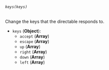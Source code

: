###### `keys(keys)`

Change the keys that the directable responds to.

* `keys` (**Object**):
  * `accept` (**Array**)
  * `escape` (**Array**)
  * `up` (**Array**)
  * `right` (**Array**)
  * `down` (**Array**)
  * `left` (**Array**)

